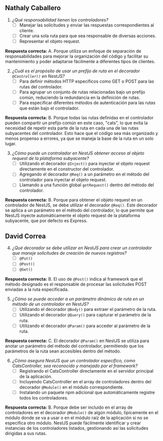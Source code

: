## Nathaly Caballero

1. *¿Qué responsabilidad tienen los controladores?*
   - [ ] Manejar las solicitudes y enviar las respuestas correspondientes al cliente.
   - [ ] Crear una sola ruta para que sea responsable de diversas acciones.
   - [ ] Representar el objeto request.

**Respuesta correcta:** A. Porque utiliza un enfoque de separación de responsabilidades para mejorar la organización del código y facilitar su mantenimiento y poder adaptarse fácilmente a diferentes tipos de clientes.

2. *¿Cuál es el propósito de usar un prefijo de ruta en el decorador `@Controller()` en NestJS?*
   - [ ] Para definir métodos HTTP específicos como GET o POST para las rutas del controlador.
   - [ ] Para agrupar un conjunto de rutas relacionadas bajo un prefijo común, reduciendo la redundancia en la definición de rutas.
   - [ ] Para especificar diferentes métodos de autenticación para las rutas que están bajo el controlador.

**Respuesta correcta:** B. Porque todas las rutas definidas en el controlador pueden compartir un prefijo común en este caso, "cats", lo que evita la necesidad de repetir esta parte de la ruta en cada una de las rutas subyacentes del controlador. Esto hace que el código sea más organizado y menos propenso a errores, ya que se maneja la base de la ruta en un solo lugar.

3. *¿Cómo puede un controlador en NestJS obtener acceso al objeto request de la plataforma subyacente?*
   - [ ] Utilizando el decorador `@Inject()` para inyectar el objeto request directamente en el constructor del controlador.
   - [ ] Agregando el decorador `@Req()` a un parámetro en el método del controlador para inyectar el objeto request.
   - [ ] Llamando a una función global `getRequest()` dentro del método del controlador.

**Respuesta correcta:** B. Porque para obtener el objeto request en un controlador de NestJS, se debe utilizar el decorador `@Req()`. Este decorador se aplica a un parámetro en el método del controlador, lo que permite que NestJS inyecte automáticamente el objeto request de la plataforma subyacente, que por defecto es Express.

## David Correa

4. *¿Qué decorador se debe utilizar en NestJS para crear un controlador que maneje solicitudes de creación de nuevos registros?*
   - [ ] `@Put()`
   - [ ] `@Post()`
   - [ ] `@Get()`

**Respuesta correcta:** B. El uso de `@Post()` indica al framework que el método designado es el responsable de procesar las solicitudes POST enviadas a la ruta especificada.

5. *¿Cómo se puede acceder a un parámetro dinámico de ruta en un método de un controlador en NestJS?*
   - [ ] Utilizando el decorador `@Body()` para extraer el parámetro de la ruta.
   - [ ] Utilizando el decorador `@Query()` para capturar el parámetro de la ruta.
   - [ ] Utilizando el decorador `@Param()` para acceder al parámetro de la ruta.

**Respuesta correcta:** C. El decorador `@Param()` en NestJS se utiliza para anotar un parámetro del método del controlador, permitiendo que los parámetros de la ruta sean accesibles dentro del método.

6. *¿Cómo asegura NestJS que un controlador específico, como CatsController, sea reconocido y manejado por el framework?*
   - [ ] Registrando el CatsController directamente en el servidor principal de la aplicación.
   - [ ] Incluyendo CatsController en el array de controladores dentro del decorador `@Module()` en el módulo correspondiente.
   - [ ] Instalando un paquete npm adicional que automáticamente registre todos los controladores.

**Respuesta correcta:** B. Porque debe ser incluido en el array de controladores en el decorador `@Module()` de algún módulo, típicamente en el módulo donde se va a usar o en el módulo raíz de la aplicación si no se especifica otro módulo. NestJS puede fácilmente identificar y crear instancias de los controladores listados, gestionando así las solicitudes dirigidas a sus rutas.
